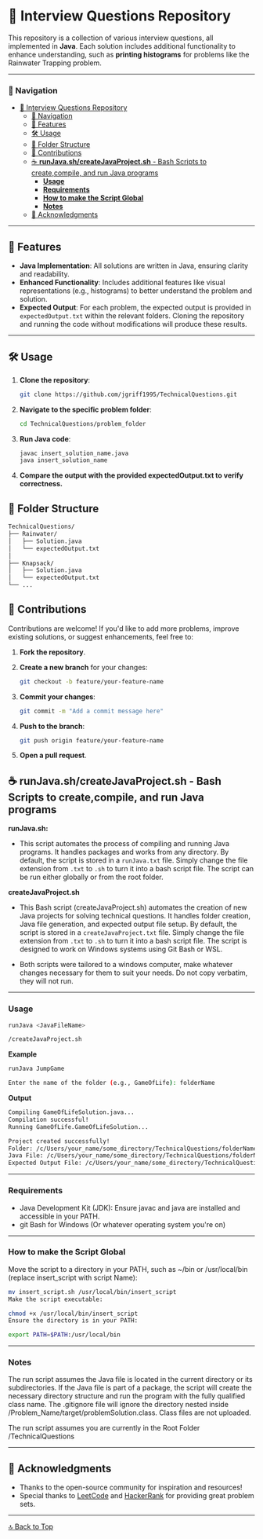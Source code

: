 # 📂 Interview Questions Repository

This repository is a collection of various interview questions, all implemented in **Java**. Each solution includes additional functionality to enhance understanding, such as **printing histograms** for problems like the Rainwater Trapping problem.

---

### 🔗 Navigation
- [📂 Interview Questions Repository](#-interview-questions-repository)
    - [🔗 Navigation](#-navigation)
  - [🚀 Features](#-features)
  - [🛠️ Usage](#️-usage)
  - [📂 Folder Structure](#-folder-structure)
  - [🤝 Contributions](#-contributions)
  - [☕ **runJava.sh/createJavaProject.sh** - Bash Scripts to create,compile, and run Java programs](#-runjavashcreatejavaprojectsh---bash-scripts-to-createcompile-and-run-java-programs)
    - [**Usage**](#usage)
    - [**Requirements**](#requirements)
    - [**How to make the Script Global**](#how-to-make-the-script-global)
    - [**Notes**](#notes)
  - [🙏 Acknowledgments](#-acknowledgments)

---

## 🚀 Features

- **Java Implementation**: All solutions are written in Java, ensuring clarity and readability.
- **Enhanced Functionality**: Includes additional features like visual representations (e.g., histograms) to better understand the problem and solution.
- **Expected Output**: For each problem, the expected output is provided in `expectedOutput.txt` within the relevant folders. Cloning the repository and running the code without modifications will produce these results.

---

## 🛠️ Usage

1. **Clone the repository**:
   ```bash
   git clone https://github.com/jgriff1995/TechnicalQuestions.git
   ```

2. **Navigate to the specific problem folder**:
   ```bash
   cd TechnicalQuestions/problem_folder
   ```
3. **Run Java code**:
   ```bash
   javac insert_solution_name.java
   java insert_solution_name
   ``` 

4. **Compare the output with the provided expectedOutput.txt to verify correctness.**

## 📂 Folder Structure

```bash
TechnicalQuestions/
├── Rainwater/
│   ├── Solution.java
│   └── expectedOutput.txt
│   
├── Knapsack/
│   ├── Solution.java
│   └── expectedOutput.txt
└── ...
```
## 🤝 Contributions

Contributions are welcome! If you'd like to add more problems, improve existing solutions, or suggest enhancements, feel free to:

1. **Fork the repository**.

2. **Create a new branch** for your changes:
   ```bash
   git checkout -b feature/your-feature-name
   ```
3. **Commit your changes**:
   ```bash
   git commit -m "Add a commit message here"
   ```
4. **Push to the branch**:
   ```bash
   git push origin feature/your-feature-name
   ```
5. **Open a pull request**.


## ☕ **runJava.sh/createJavaProject.sh** - Bash Scripts to create,compile, and run Java programs

**runJava.sh:**

 - This script automates the process of compiling and running Java programs. It handles packages and works from any directory. By default, the script is stored in a `runJava.txt` file. Simply change the file      extension from `.txt` to `.sh` to turn it into a bash script file. The script can be run either globally or from the root folder.

**createJavaProject.sh**
- This Bash script (createJavaProject.sh) automates the creation of new Java projects for solving technical questions. It handles folder creation, Java file generation, and expected output file setup. By default, the script is stored in a `createJavaProject.txt` file. Simply change the file extension from `.txt` to `.sh` to turn it into a bash script file. The script is designed to work on Windows systems using Git Bash or WSL.

- Both scripts were tailored to a windows computer, make whatever changes necessary for them to suit your needs. Do not copy verbatim, they will not run.

---

### **Usage**
```bash
runJava <JavaFileName>
```

```bash
/createJavaProject.sh
```

**Example**
```bash
runJava JumpGame
```
```bash
Enter the name of the folder (e.g., GameOfLife): folderName
```

**Output**
```bash
Compiling GameOfLifeSolution.java...
Compilation successful!
Running GameOfLife.GameOfLifeSolution...
```

```bash
Project created successfully!
Folder: /c/Users/your_name/some_directory/TechnicalQuestions/folderName
Java File: /c/Users/your_name/some_directory/TechnicalQuestions/folderName/folderNameSolution.java
Expected Output File: /c/Users/your_name/some_directory/TechnicalQuestions/folderName/expectedOutput.txt
```


---

### **Requirements**

- Java Development Kit (JDK): Ensure javac and java are installed and accessible in your PATH.
- git Bash for Windows (Or whatever operating system you're on)

---

### **How to make the Script Global**
Move the script to a directory in your PATH, such as ~/bin or /usr/local/bin (replace insert_script with script Name):

```bash
mv insert_script.sh /usr/local/bin/insert_script
Make the script executable:
```

```bash
chmod +x /usr/local/bin/insert_script
Ensure the directory is in your PATH:
```

```bash
export PATH=$PATH:/usr/local/bin
```

---

### **Notes**

The run script assumes the Java file is located in the current directory or its subdirectories.
If the Java file is part of a package, the script will create the necessary directory structure and run the program with the fully qualified class name.
The .gitignore file will ignore the directory nested inside /Problem_Name/target/problemSolution.class. Class files are not uploaded.

The run script assumes you are currently in the Root Folder /TechnicalQuestions

---

## 🙏 Acknowledgments

- Thanks to the open-source community for inspiration and resources!
- Special thanks to [LeetCode](https://leetcode.com/) and [HackerRank](https://www.hackerrank.com/) for providing great problem sets.

---

[🔝 Back to Top](#-interview-questions-repository)
